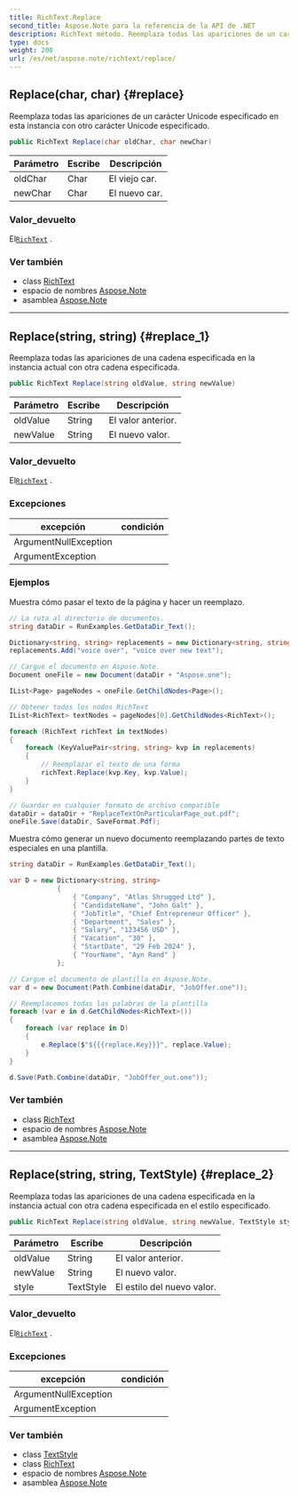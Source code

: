 ```yaml
---
title: RichText.Replace
second_title: Aspose.Note para la referencia de la API de .NET
description: RichText método. Reemplaza todas las apariciones de un carácter Unicode especificado en esta instancia con otro carácter Unicode especificado.
type: docs
weight: 200
url: /es/net/aspose.note/richtext/replace/
---
```

## Replace(char, char) {#replace}

Reemplaza todas las apariciones de un carácter Unicode especificado en esta instancia con otro carácter Unicode especificado.

```csharp
public RichText Replace(char oldChar, char newChar)
```

| Parámetro | Escribe | Descripción |
| --- | --- | --- |
| oldChar | Char | El viejo car. |
| newChar | Char | El nuevo car. |

### Valor_devuelto

El[`RichText`](../) .

### Ver también

* class [RichText](../)
* espacio de nombres [Aspose.Note](../../richtext/)
* asamblea [Aspose.Note](../../../)

---

## Replace(string, string) {#replace_1}

Reemplaza todas las apariciones de una cadena especificada en la instancia actual con otra cadena especificada.

```csharp
public RichText Replace(string oldValue, string newValue)
```

| Parámetro | Escribe | Descripción |
| --- | --- | --- |
| oldValue | String | El valor anterior. |
| newValue | String | El nuevo valor. |

### Valor_devuelto

El[`RichText`](../) .

### Excepciones

| excepción | condición |
| --- | --- |
| ArgumentNullException |  |
| ArgumentException |  |

### Ejemplos

Muestra cómo pasar el texto de la página y hacer un reemplazo.

```csharp
// La ruta al directorio de documentos.
string dataDir = RunExamples.GetDataDir_Text();

Dictionary<string, string> replacements = new Dictionary<string, string>();
replacements.Add("voice over", "voice over new text");

// Cargue el documento en Aspose.Note.
Document oneFile = new Document(dataDir + "Aspose.one");

IList<Page> pageNodes = oneFile.GetChildNodes<Page>();

// Obtener todos los nodos RichText
IList<RichText> textNodes = pageNodes[0].GetChildNodes<RichText>();

foreach (RichText richText in textNodes)
{
    foreach (KeyValuePair<string, string> kvp in replacements)
    {
        // Reemplazar el texto de una forma
        richText.Replace(kvp.Key, kvp.Value);
    }
}

// Guardar en cualquier formato de archivo compatible
dataDir = dataDir + "ReplaceTextOnParticularPage_out.pdf";
oneFile.Save(dataDir, SaveFormat.Pdf);
```

Muestra cómo generar un nuevo documento reemplazando partes de texto especiales en una plantilla.

```csharp
string dataDir = RunExamples.GetDataDir_Text();

var D = new Dictionary<string, string>
            {
                { "Company", "Atlas Shrugged Ltd" },
                { "CandidateName", "John Galt" },
                { "JobTitle", "Chief Entrepreneur Officer" },
                { "Department", "Sales" },
                { "Salary", "123456 USD" },
                { "Vacation", "30" },
                { "StartDate", "29 Feb 2024" },
                { "YourName", "Ayn Rand" }
            };

// Cargue el documento de plantilla en Aspose.Note.
var d = new Document(Path.Combine(dataDir, "JobOffer.one"));

// Reemplacemos todas las palabras de la plantilla
foreach (var e in d.GetChildNodes<RichText>())
{
    foreach (var replace in D)
    {
        e.Replace($"${{{replace.Key}}}", replace.Value);
    }
}

d.Save(Path.Combine(dataDir, "JobOffer_out.one"));
```

### Ver también

* class [RichText](../)
* espacio de nombres [Aspose.Note](../../richtext/)
* asamblea [Aspose.Note](../../../)

---

## Replace(string, string, TextStyle) {#replace_2}

Reemplaza todas las apariciones de una cadena especificada en la instancia actual con otra cadena especificada en el estilo especificado.

```csharp
public RichText Replace(string oldValue, string newValue, TextStyle style)
```

| Parámetro | Escribe | Descripción |
| --- | --- | --- |
| oldValue | String | El valor anterior. |
| newValue | String | El nuevo valor. |
| style | TextStyle | El estilo del nuevo valor. |

### Valor_devuelto

El[`RichText`](../) .

### Excepciones

| excepción | condición |
| --- | --- |
| ArgumentNullException |  |
| ArgumentException |  |

### Ver también

* class [TextStyle](../../textstyle/)
* class [RichText](../)
* espacio de nombres [Aspose.Note](../../richtext/)
* asamblea [Aspose.Note](../../../)


